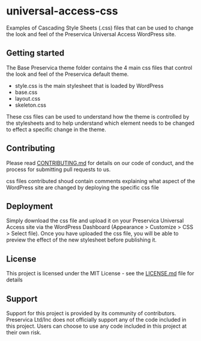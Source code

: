 # universal-access-css

Examples of Cascading Style Sheets (.css) files that can be used to change the look and feel of the Preservica Universal Access WordPress site.

## Getting started

The Base Preservica theme folder contains the 4 main css files that control the look and feel of the Preservica default theme. 
* style.css is the main stylesheet that is loaded by WordPress 
* base.css 
* layout.css
* skeleton.css

These css files can be used to understand how the theme is controlled by the stylesheets and to help understand which element needs to be changed to effect a specific change in the theme.

## Contributing

Please read [CONTRIBUTING.md](CONTRIBUTING.md) for details on our code of conduct, and the process for submitting pull requests to us.

css files contributed shoud contain comments explaining what aspect of the WordPress site are changed by deploying the specific css file

## Deployment

Simply download the css file and upload it on your Preservica Universal Access site via the WordPress Dashboard (Appearance > Customize > CSS > Select file).
Once you have uploaded the css file, you will be able to preview the effect of the new stylesheet before publishing it. 


## License

This project is licensed under the MIT License - see the [LICENSE.md](LICENSE.md) file for details

## Support

Support for this project is provided by its community of contributors. Preservica Ltd/Inc does not officially support any of the code included in this project. Users can choose to use any code included in this project at their own risk.
